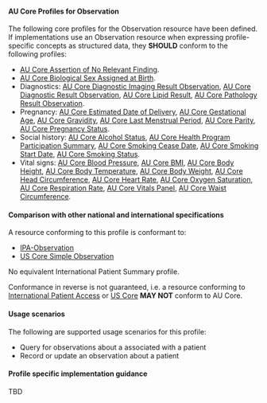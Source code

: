 #### AU Core Profiles for Observation
The following core profiles for the Observation resource have been defined. If implementations use an Observation resource when expressing profile-specific concepts as structured data, they **SHOULD** conform to the following profiles:

- [AU Core Assertion of No Relevant Finding](StructureDefinition-au-core-norelevantfinding.html).
- [AU Core Biological Sex Assigned at Birth](StructureDefinition-au-core-sexassignedatbirth.html).
- Diagnostics:
[AU Core Diagnostic Imaging Result Observation](StructureDefinition-au-core-diagnosticresult-imag.html),
[AU Core Diagnostic Result Observation](StructureDefinition-au-core-diagnosticresult.html),
[AU Core Lipid Result](StructureDefinition-au-core-lipid-result.html),
[AU Core Pathology Result Observation](StructureDefinition-au-core-diagnosticresult-path.html).
- Pregnancy:
[AU Core Estimated Date of Delivery](StructureDefinition-au-core-estimateddateofdelivery.html),
[AU Core Gestational Age](StructureDefinition-au-core-gestationalage.html),
[AU Core Gravidity](StructureDefinition-au-core-gravidity.html),
[AU Core Last Menstrual Period](StructureDefinition-au-core-lastmenstrualperiod.html),
[AU Core Parity](StructureDefinition-au-core-parity.html),
[AU Core Pregnancy Status](StructureDefinition-au-core-pregnancystatus.html).
- Social history:
[AU Core Alcohol Status](StructureDefinition-au-core-alcoholstatus.html),
[AU Core Health Program Participation Summary](StructureDefinition-au-core-healthprogramparticipation.html),
[AU Core Smoking Cease Date](StructureDefinition-au-core-smokingceasedate.html),
[AU Core Smoking Start Date](StructureDefinition-au-core-smokingstartdate.html),
[AU Core Smoking Status](StructureDefinition-au-core-smokingstatus.html).
- Vital signs: 
[AU Core Blood Pressure](StructureDefinition-au-core-bloodpressure.html),
[AU Core BMI](StructureDefinition-au-core-bmi.html),
[AU Core Body Height](StructureDefinition-au-core-bodyheight.html),
[AU Core Body Temperature](StructureDefinition-au-core-bodytemp.html),
[AU Core Body Weight](StructureDefinition-au-core-bodyweight.html),
[AU Core Head Circumference](StructureDefinition-au-core-headcircum.html),
[AU Core Heart Rate](StructureDefinition-au-core-heartrate.html),
[AU Core Oxygen Saturation](StructureDefinition-au-core-oxygensat.html),
[AU Core Respiration Rate](StructureDefinition-au-core-resprate.html),
[AU Core Vitals Panel](StructureDefinition-au-core-vitalspanel.html),
[AU Core Waist Circumference](StructureDefinition-au-core-waistcircum.html).


#### Comparison with other national and international specifications

A resource conforming to this profile is conformant to:
- [IPA-Observation](https://build.fhir.org/ig/HL7/fhir-ipa/StructureDefinition-ipa-observation.html)
- [US Core Simple Observation](http://hl7.org/fhir/us/core/StructureDefinition/us-core-simple-observation)

No equivalent International Patient Summary profile.

Conformance in reverse is not guaranteed, i.e. a resource conforming to [International Patient Access](https://build.fhir.org/ig/HL7/fhir-ipa) or [US Core](http://hl7.org/fhir/us/core) **MAY NOT** conform to AU Core.


#### Usage scenarios

The following are supported usage scenarios for this profile:

- Query for observations about a associated with a patient
- Record or update an observation about a patient


#### Profile specific implementation guidance
TBD




